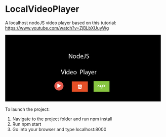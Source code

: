 # LocalVideoPlayer

A localhost nodeJS video player based on this tutorial: https://www.youtube.com/watch?v=ZjBLbXUuyWg

![](
github-image%20copy.png)

To launch the project:

1. Navigate to the project folder and run npm install
2. Run npm start
3. Go into your browser and type localhost:8000
